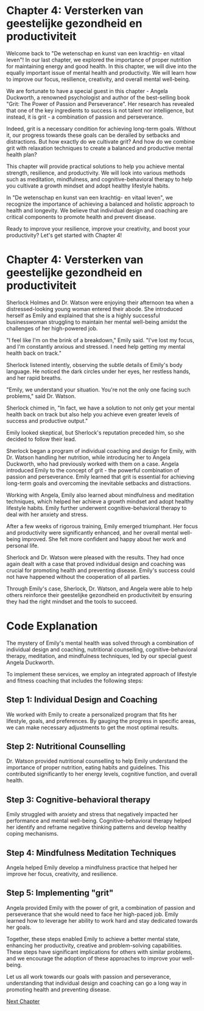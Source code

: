 # Chapter 4: Versterken van geestelijke gezondheid en productiviteit

Welcome back to "De wetenschap en kunst van een krachtig- en vitaal leven"! In our last chapter, we explored the importance of proper nutrition for maintaining energy and good health. In this chapter, we will dive into the equally important issue of mental health and productivity. We will learn how to improve our focus, resilience, creativity, and overall mental well-being.

We are fortunate to have a special guest in this chapter - Angela Duckworth, a renowned psychologist and author of the best-selling book "Grit: The Power of Passion and Perseverance". Her research has revealed that one of the key ingredients to success is not talent nor intelligence, but instead, it is grit - a combination of passion and perseverance.

Indeed, grit is a necessary condition for achieving long-term goals. Without it, our progress towards these goals can be derailed by setbacks and distractions. But how exactly do we cultivate grit? And how do we combine grit with relaxation techniques to create a balanced and productive mental health plan?

This chapter will provide practical solutions to help you achieve mental strength, resilience, and productivity. We will look into various methods such as meditation, mindfulness, and cognitive-behavioral therapy to help you cultivate a growth mindset and adopt healthy lifestyle habits.

In "De wetenschap en kunst van een krachtig- en vitaal leven", we recognize the importance of achieving a balanced and holistic approach to health and longevity. We believe that individual design and coaching are critical components to promote health and prevent disease.

Ready to improve your resilience, improve your creativity, and boost your productivity? Let's get started with Chapter 4!
# Chapter 4: Versterken van geestelijke gezondheid en productiviteit

Sherlock Holmes and Dr. Watson were enjoying their afternoon tea when a distressed-looking young woman entered their abode. She introduced herself as Emily and explained that she is a highly successful businesswoman struggling to maintain her mental well-being amidst the challenges of her high-powered job.

"I feel like I'm on the brink of a breakdown," Emily said. "I've lost my focus, and I'm constantly anxious and stressed. I need help getting my mental health back on track."

Sherlock listened intently, observing the subtle details of Emily's body language. He noticed the dark circles under her eyes, her restless hands, and her rapid breaths.

"Emily, we understand your situation. You're not the only one facing such problems," said Dr. Watson.

Sherlock chimed in, "In fact, we have a solution to not only get your mental health back on track but also help you achieve even greater levels of success and productive output."

Emily looked skeptical, but Sherlock's reputation preceded him, so she decided to follow their lead.

Sherlock began a program of individual coaching and design for Emily, with Dr. Watson handling her nutrition, while introducing her to Angela Duckworth, who had previously worked with them on a case. Angela introduced Emily to the concept of grit - the powerful combination of passion and perseverance. Emily learned that grit is essential for achieving long-term goals and overcoming the inevitable setbacks and distractions.

Working with Angela, Emily also learned about mindfulness and meditation techniques, which helped her achieve a growth mindset and adopt healthy lifestyle habits. Emily further underwent cognitive-behavioral therapy to deal with her anxiety and stress.

After a few weeks of rigorous training, Emily emerged triumphant. Her focus and productivity were significantly enhanced, and her overall mental well-being improved. She felt more confident and happy about her work and personal life.

Sherlock and Dr. Watson were pleased with the results. They had once again dealt with a case that proved individual design and coaching was crucial for promoting health and preventing disease. Emily's success could not have happened without the cooperation of all parties. 

Through Emily's case, Sherlock, Dr. Watson, and Angela were able to help others reinforce their geestelijke gezondheid en productiviteit by ensuring they had the right mindset and the tools to succeed.
# Code Explanation

The mystery of Emily's mental health was solved through a combination of individual design and coaching, nutritional counselling, cognitive-behavioral therapy, meditation, and mindfulness techniques, led by our special guest Angela Duckworth.

To implement these services, we employ an integrated approach of lifestyle and fitness coaching that includes the following steps:

## Step 1: Individual Design and Coaching
We worked with Emily to create a personalized program that fits her lifestyle, goals, and preferences. By gauging the progress in specific areas, we can make necessary adjustments to get the most optimal results.

## Step 2: Nutritional Counselling
Dr. Watson provided nutritional counselling to help Emily understand the importance of proper nutrition, eating habits and guidelines. This contributed significantly to her energy levels, cognitive function, and overall health.

## Step 3: Cognitive-behavioral therapy
Emily struggled with anxiety and stress that negatively impacted her performance and mental well-being. Cognitive-behavioral therapy helped her identify and reframe negative thinking patterns and develop healthy coping mechanisms.

## Step 4: Mindfulness Meditation Techniques
Angela helped Emily develop a mindfulness practice that helped her improve her focus, creativity, and resilience.

## Step 5: Implementing "grit" 
Angela provided Emily with the power of grit, a combination of passion and perseverance that she would need to face her high-paced job. Emily learned how to leverage her ability to work hard and stay dedicated towards her goals.

Together, these steps enabled Emily to achieve a better mental state, enhancing her productivity, creative and problem-solving capabilities. These steps have significant implications for others with similar problems, and we encourage the adoption of these approaches to improve your well-being.

Let us all work towards our goals with passion and perseverance, understanding that individual design and coaching can go a long way in promoting health and preventing disease.


[Next Chapter](05_Chapter05.md)